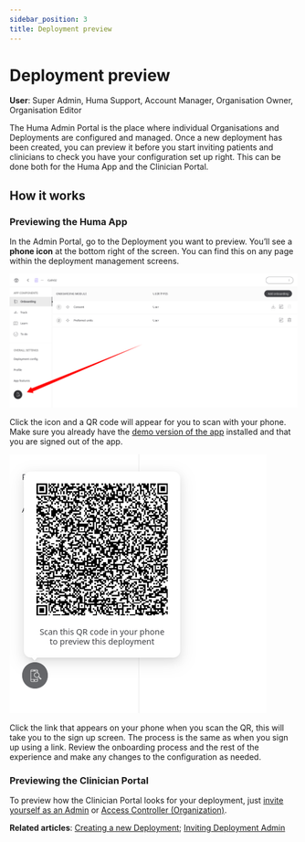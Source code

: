 ```yaml
---
sidebar_position: 3
title: Deployment preview 
---
```

# Deployment preview
**User**: Super Admin, Huma Support, Account Manager, Organisation Owner, Organisation Editor

The Huma Admin Portal is the place where individual Organisations and Deployments are configured and managed. Once a new deployment has been created, you can preview it before you start inviting patients and clinicians to check you have your configuration set up right.
This can be done both for the Huma App and the Clinician Portal. 
## How it works
### Previewing the Huma App​
In the Admin Portal, go to the Deployment you want to preview. You’ll see a **phone icon** at the bottom right of the screen. You can find this on any page within the deployment management screens.

![image](./assets/Preview01.png)

Click the icon and a QR code will appear for you to scan with your phone. Make sure you already have the [demo version of the app](https://humatherapeutics.atlassian.net/wiki/spaces/HUM/pages/2155413529/.RPM+-+Patient+App+and+Clinician+Portal+Demo) installed and that you are signed out of the app.

![image](./assets/Preview02.png)

Click the link that appears on your phone when you scan the QR, this will take you to the sign up screen. The process is the same as when you sign up using a link.
Review the onboarding process and the rest of the experience and make any changes to the configuration as needed.
### Previewing the Clinician Portal
To preview how the Clinician Portal looks for your deployment, just [invite yourself as an Admin](./inviting-deployment-admins.md) or [Access Controller (Organization)](../../managing-organisations/inviting-staff-to-an-organisation.md). 

**Related articles**: [Creating a new Deployment](../general-settings/creating-a-new-deployment.md); [Inviting Deployment Admin](./inviting-deployment-admins.md)

